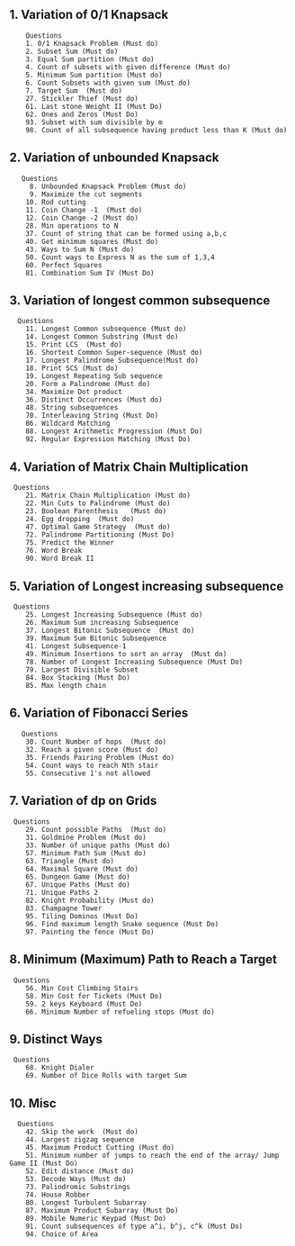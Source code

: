 ## 1. Variation of 0/1 Knapsack
        Questions 
        1. 0/1 Knapsack Problem (Must do)
        2. Subset Sum (Must do)
        3. Equal Sum partition (Must do)
        4. Count of subsets with given difference (Must do)
        5. Minimum Sum partition (Must do)
        6. Count Subsets with given sum (Must do)
        7. Target Sum  (Must do)
        27. Stickler Thief (Must do)
        61. Last stone Weight II (Must Do)
        62. Ones and Zeros (Must Do)
        93. Subset with sum divisible by m
        98. Count of all subsequence having product less than K (Must do)
    
## 2. Variation of unbounded Knapsack
       Questions 
         8. Unbounded Knapsack Problem (Must do)
         9. Maximize the cut segments
        10. Rod cutting
        11. Coin Change -1  (Must do)
        12. Coin Change -2 (Must do)
        28. Min operations to N
        37. Count of string that can be formed using a,b,c
        40. Get minimum squares (Must do)
        43. Ways to Sum N (Must do)
        50. Count ways to Express N as the sum of 1,3,4
        60. Perfect Squares 
        81. Combination Sum IV (Must Do)
      
## 3. Variation of longest common subsequence
      Questions 
        11. Longest Common subsequence (Must do)
        14. Longest Common Substring (Must do)
        15. Print LCS  (Must do)
        16. Shortest Common Super-sequence (Must do)
        17. Longest Palindrome Subsequence(Must do)
        18. Print SCS (Must do)
        19. Longest Repeating Sub sequence
        20. Form a Palindrome (Must do)
        34. Maximize Dot product
        36. Distinct Occurrences (Must do)
        48. String subsequences
        70. Interleaving String (Must Do)
        86. Wildcard Matching
        88. Longest Arithmetic Progression (Must Do)
        92. Regular Expression Matching (Must Do)
    
## 4. Variation of Matrix Chain Multiplication
     Questions 
        21. Matrix Chain Multiplication (Must do)
        22. Min Cuts to Palindrome (Must do)
        23. Boolean Parenthesis   (Must do)
        24. Egg dropping  (Must do)
        47. Optimal Game Strategy  (Must do)
        72. Palindrome Partitioning (Must Do)
        75. Predict the Winner
        76. Word Break
        90. Word Break II

## 5. Variation of Longest increasing subsequence
     Questions 
        25. Longest Increasing Subsequence (Must do)
        26. Maximum Sum increasing Subsequence
        37. Longest Bitonic Subsequence  (Must do)
        39. Maximum Sum Bitonic Subsequence
        41. Longest Subsequence-1
        49. Minimum Insertions to sort an array  (Must do)
        78. Number of Longest Increasing Subsequence (Must Do)
        79. Largest Divisible Subset 
        84. Box Stacking (Must Do)
        85. Max length chain
        
    
## 6. Variation of Fibonacci Series
       Questions 
        30. Count Number of hops  (Must do)
        32. Reach a given score (Must do)
        35. Friends Pairing Problem (Must do)
        54. Count ways to reach Nth stair
        55. Consecutive 1's not allowed
    
    
## 7. Variation of dp on Grids
     Questions 
        29. Count possible Paths  (Must do)
        31. Goldmine Problem (Must do)
        33. Number of unique paths (Must do)
        57. Minimum Path Sum (Must do)
        63. Triangle (Must do)
        64. Maximal Square (Must do)
        65. Dungeon Game (Must do)
        67. Unique Paths (Must do)
        71. Unique Paths 2 
        82. Knight Probability (Must do)
        83. Champagne Tower
        95. Tiling Dominos (Must Do)
        96. Find maximum length Snake sequence (Must Do)
        97. Painting the fence (Must Do)
        
## 8. Minimum (Maximum) Path to Reach a Target
     Questions 
        56. Min Cost Climbing Stairs
        58. Min Cost for Tickets (Must Do)
        59. 2 keys Keyboard (Must Do)
        66. Minimum Number of refueling stops (Must do)
        
        
## 9. Distinct Ways
     Questions 
        68. Knight Dialer
        69. Number of Dice Rolls with target Sum
   
   
## 10. Misc
      Questions 
        42. Skip the work  (Must do)
        44. Largest zigzag sequence 
        45. Maximum Product Cutting (Must do)
        51. Minimum number of jumps to reach the end of the array/ Jump Game II (Must Do)
        52. Edit distance (Must do)
        53. Decode Ways (Must do)
        73. Palindromic Substrings 
        74. House Robber
        80. Longest Turbulent Subarray
        87. Maximum Product Subarray (Must Do)
        89. Mobile Numeric Keypad (Must Do)
        91. Count subsequences of type a^i, b^j, c^k (Must Do)
        94. Choice of Area 
     
    
    
     
    
    
    
    
    
    
    
    
    
    
 
